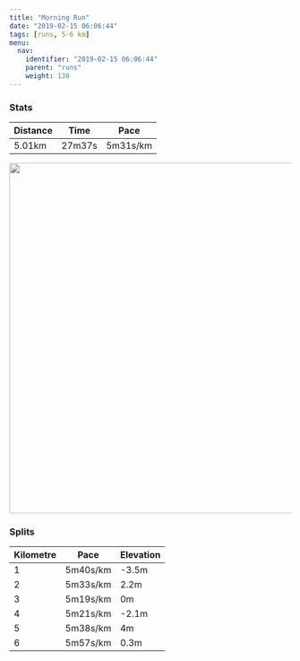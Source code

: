 ```yaml
---
title: "Morning Run"
date: "2019-02-15 06:06:44"
tags: [runs, 5-6 km]
menu:
  nav:
    identifier: "2019-02-15 06:06:44"
    parent: "runs"
    weight: 130
---
```


### Stats

| Distance | Time | Pace |
|----------|------|------|
|5.01km|27m37s|5m31s/km|

<img src='https://maps.googleapis.com/maps/api/staticmap?maptype=terrain&path=enc:cqjeIhyyLlF~IzFtBrI~NzIz]~Ele@mAbt@bAgr@q@aKh@jBuGad@iGqWaKiP_GmBeEqI&key=AIzaSyBPVQ_iynBzLujdhfLzy8Z-5zczbktE55k&size=800x800&scale=2&markers=color:yellow|label:S|53.47106,-2.26725&markers=color:green|label:F|53.47106000000001,-2.2672899999999996' width='625' />

### Splits

| Kilometre | Pace | Elevation |
|------|------|-----------|
|1|5m40s/km|-3.5m|
|2|5m33s/km|2.2m|
|3|5m19s/km|0m|
|4|5m21s/km|-2.1m|
|5|5m38s/km|4m|
|6|5m57s/km|0.3m|
